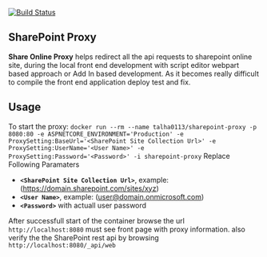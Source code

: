 [![Build Status](https://dev.azure.com/talha0113/Open%20Source/_apis/build/status/SharePoint-Proxy?branchName=master)](https://dev.azure.com/talha0113/Open%20Source/_build/latest?definitionId=44&branchName=master)

## SharePoint Proxy 

**Share Online Proxy** helps redirect all the api requests to sharepoint online site, during the local front end development with script editor webpart based approach or Add In based development. As it becomes really difficult to compile the front end application deploy test and fix.

## Usage

To start the proxy:
``
docker run --rm --name talha0113/sharepoint-proxy -p 8080:80 -e ASPNETCORE_ENVIRONMENT='Production' -e ProxySetting:BaseUrl='<SharePoint Site Collection Url>' -e ProxySetting:UserName='<User Name>' -e ProxySetting:Password='<Password>' -i sharepoint-proxy
``
Replace Following Paramaters
 - **`<SharePoint Site Collection Url>`**, example: (https://domain.sharepoint.com/sites/xyz)
 - **`<User Name>`**, example: (user@domain.onmicrosoft.com)
 - **`<Password>`** with actuall user password

After successfull start of the container browse the url `http://localhost:8080` must see front page with proxy information. also verify the the SharePoint rest api by browsing `http://localhost:8080/_api/web`
